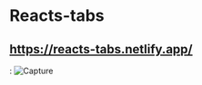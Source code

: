 # Reacts-tabs
## https://reacts-tabs.netlify.app/

:                           ![Capture](https://user-images.githubusercontent.com/41661703/123504240-a0aad500-d675-11eb-9d84-25edad9aadf2.PNG)
